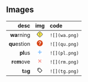 ## Images

| desc           | img           | code           |
| -------------: | :-----------: | :------------- |
| **wa**rning    |  ![](wa.png)  |  `![](wa.png)` |
| **qu**estion   |  ![](qu.png)  |  `![](qu.png)` |
| **pl**us       |  ![](pl.png)  |  `![](pl.png)` |
| **r**e**m**ove |  ![](rm.png)  |  `![](rm.png)` |
| **t**a**g**    |  ![](tg.png)  |  `![](tg.png)` |
